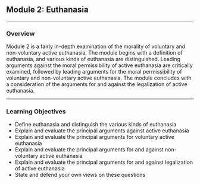 
## Module 2: Euthanasia

---

### Overview

Module 2 is a fairly in-depth examination of the morality of voluntary and non-voluntary active euthanasia. The module begins with a definition of euthanasia, and various kinds of euthanasia are distinguished. Leading arguments against the moral permissibility of active euthanasia are critically examined, followed by leading arguments for the moral permissibility of voluntary and non-voluntary active euthanasia. The module concludes with a consideration of the arguments for and against the legalization of active euthanasia.

---

### Learning Objectives

* Define euthanasia and distinguish the various kinds of euthanasia
* Explain and evaluate the principal arguments against active euthanasia
* Explain and evaluate the principal arguments for voluntary active euthanasia
* Explain and evaluate the principal arguments for and against non-voluntary active euthanasia
* Explain and evaluate the principal arguments for and against legalization of active euthanasia
* State and defend your own views on these questions
